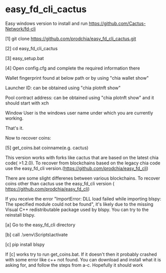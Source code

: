 # easy_fd_cli_cactus

Easy windows version to install and run https://github.com/Cactus-Network/fd-cli

[1] git clone https://github.com/prodchia/easy_fd_cli_cactus.git

[2] cd easy_fd_cli_cactus

[3] easy_setup.bat

[4] Open config.cfg and complete the required information there

Wallet fingerprint found at below path or by using "chia wallet show"

Launcher ID: can be obtained using "chia plotnft show"

Pool contract address: can be obtained using "chia plotnft show" and it should start with xch

Window User is the windows user name under which you are currently working.

That's it.

Now to recover coins:

[5] get_coins.bat coinname(e.g. cactus)


This version works with forks like cactus that are based on the latest chia code( >1.2.0). To recover from blockchains based on the legacy chia code use the easy_fd_cli version.(https://github.com/prodchia/easy_fd_cli)


There are some slight differenes between various blockchains. To recover  coins  other than cactus use the easy_fd_cli version ( https://github.com/prodchia/easy_fd_cli)

If you receive the error "ImportError: DLL load failed while importing blspy: The specified module could not be found", it's likely due to the missing Visual C++ redistributable package used by blspy. You can try to the reinstall blspy.

[a] Go to the easy_fd_cli directory

[b] call .\venv\Scripts\activate

[c] pip install blspy

If [c] works try to run get_coins.bat. If it doesn't then it probably crashed with some error like c++ not found. You can download and install what it is asking for, and follow the steps from a-c. Hopefully it should work
